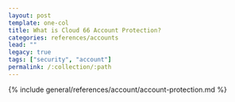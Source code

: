 ```yaml
---
layout: post
template: one-col
title: What is Cloud 66 Account Protection?
categories: references/accounts
lead: ""
legacy: true
tags: ["security", "account"]
permalink: /:collection/:path
---
```



{% include general/references/account/account-protection.md %}

